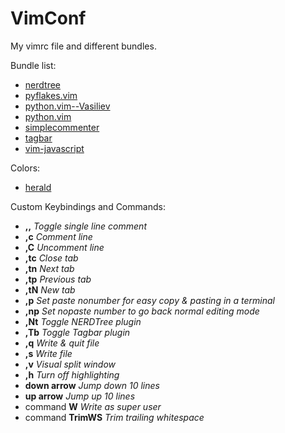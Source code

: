 VimConf
=======

My vimrc file and different bundles.

Bundle list:

* [nerdtree](https://github.com/scrooloose/nerdtree "nerdtree")
* [pyflakes.vim](https://github.com/kevinw/pyflakes-vim "pyflakes")
* [python.vim--Vasiliev](https://github.com/vim-scripts/python.vim--Vasiliev "python.vim--Vasiliev")
* [python.vim](https://github.com/vim-scripts/python.vim "python.vim")
* [simplecommenter](https://github.com/vim-scripts/simplecommenter "simplecommenter")
* [tagbar](https://github.com/majutsushi/tagbar "tagbar")
* [vim-javascript](https://github.com/pangloss/vim-javascript "vim-javascript")
 
Colors:

* [herald](https://github.com/vim-scripts/herald.vim "herald")

Custom Keybindings and Commands:

* **,,** *Toggle single line comment*
* **,c** *Comment line*
* **,C** *Uncomment line*
* **,tc** *Close tab*
* **,tn** *Next tab*
* **,tp** *Previous tab*
* **,tN** *New tab*
* **,p** *Set paste nonumber for easy copy & pasting in a terminal*
* **,np** *Set nopaste number to go back normal editing mode*
* **,Nt** *Toggle NERDTree plugin*
* **,Tb** *Toggle Tagbar plugin*
* **,q**  *Write & quit file*
* **,s** *Write file*
* **,v** *Visual split window*
* **,h** *Turn off highlighting*
* **down arrow** *Jump down 10 lines*
* **up arrow** *Jump up 10 lines*
* command **W** *Write as super user*
* command **TrimWS** *Trim trailing whitespace*
